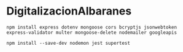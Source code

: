 # DigitalizacionAlbaranes

`npm install express dotenv mongoose cors bcryptjs jsonwebtoken express-validator multer mongoose-delete nodemailer googleapis`

`npm install --save-dev nodemon jest supertest`